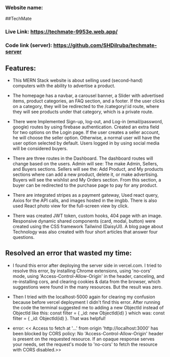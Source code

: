 ### Website name: 
##TechMate 
### Live Link: https://techmate-9953e.web.app/ 
### Code link (server): https://github.com/SHDilruba/techmate-server

## Features:
+ This MERN Stack website is about selling used (second-hand) computers with the ability to advertise a product.

+ The homepage has a navbar, a carousel banner, a Slider with advertised items, product categories, an FAQ section, and a footer. If the user clicks on a category, they will be redirected to the /category/:id route, where they will see products under that category, which is a private route.

+ There were Implemented Sign-up, log-out, and Log-in (email/password, google) routes by using firebase authentication. Created an extra field for two options on the Login page. If the user creates a seller account, he will choose the seller option. Otherwise, a normal user will have the user option selected by default. Users logged in by using social media will be considered buyers.

+ There are three routes in the Dashboard. The dashboard routes will change based on the users. Admin will see: The make Admin, Sellers, and Buyers sections. Sellers will see the: Add Product, and My products sections where can add a new product, delete it, or make advertising. Buyers will see the wishlist and My Orders section. From this section, a buyer can be redirected to the purchase page to pay for any product.

+ There are integrated stripes as a payment gateway, Used react query, Axios for the API calls, and images hosted in the imgbb. There is also used React photo view for the full-screen view by click.

+ There was created JWT token, custom hooks, 404 page with an image. Responsive dynamic shared components (card, modal, button) were created using the CSS framework Tailwind (DaisyUI). A blog page about Technology was also created with four short articles that answer four questions.

## Resolved an error that wasted my time:
+ I found this error after deploying the server side in vercel.com. I tried to resolve this error, by installing Chrome extensions, using 'no-cors' mode, using 'Access-Control-Allow-Origin' in the header, canceling, and re-installing cors, and clearing cookies & data from the browser, which suggestions were found in the many resources. But the result was zero. 

+ Then I tried with the localhost-5000 again for clearing my confusion because before vercel deployment I didn't find this error. After running the code the terminal suggested me to adding a new ObjectId instead of ObjectId like this: const filter = { _id: new ObjectId(id) } which was: const filter = { _id: ObjectId(id) }. That was helpful! 

+ error: << Access to fetch at '...' from origin 'http://localhost:3000' has been blocked by CORS policy: No 'Access-Control-Allow-Origin' header is present on the requested resource. If an opaque response serves your needs, set the request's mode to 'no-cors' to fetch the resource with CORS disabled.>>
